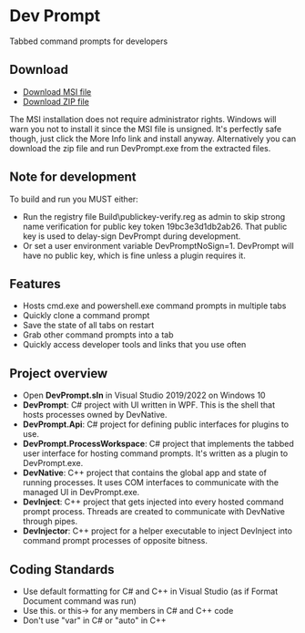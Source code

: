 ﻿# Dev Prompt
Tabbed command prompts for developers

## Download
* [Download MSI file](http://www.peterspada.com/Download/DevPrompt)
* [Download ZIP file](http://www.peterspada.com/Download/DevPrompt?type=zip)

The MSI installation does not require administrator rights.
Windows will warn you not to install it since the MSI file is unsigned.
It's perfectly safe though, just click the More Info link and install anyway.
Alternatively you can download the zip file and run DevPrompt.exe from the extracted files.

## Note for development
To build and run you MUST either:
* Run the registry file Build\publickey-verify.reg as admin to skip strong name verification for public key token 19bc3e3d1db2ab26. That public key is used to delay-sign DevPrompt during development.
* Or set a user environment variable DevPromptNoSign=1. DevPrompt will have no public key, which is fine unless a plugin requires it.

## Features
* Hosts cmd.exe and powershell.exe command prompts in multiple tabs
* Quickly clone a command prompt
* Save the state of all tabs on restart
* Grab other command prompts into a tab
* Quickly access developer tools and links that you use often

## Project overview
* Open __DevPrompt.sln__ in Visual Studio 2019/2022 on Windows 10
* __DevPrompt__: C# project with UI written in WPF. This is the shell that hosts processes owned by DevNative.
* __DevPrompt.Api__: C# project for defining public interfaces for plugins to use.
* __DevPrompt.ProcessWorkspace__: C# project that implements the tabbed user interface for hosting command prompts. It's written as a plugin to DevPrompt.exe.
* __DevNative__: C++ project that contains the global app and state of running processes. It uses COM interfaces to communicate with the managed UI in DevPrompt.exe.
* __DevInject__: C++ project that gets injected into every hosted command prompt process. Threads are created to communicate with DevNative through pipes.
* __DevInjector__: C++ project for a helper executable to inject DevInject into command prompt processes of opposite bitness.

## Coding Standards
* Use default formatting for C# and C++ in Visual Studio (as if Format Document command was run)
* Use this. or this-> for any members in C# and C++ code
* Don't use "var" in C# or "auto" in C++
